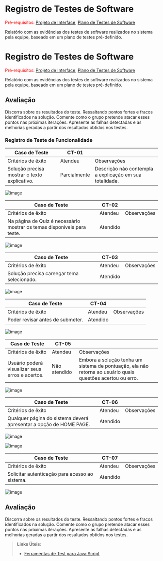 # Registro de Testes de Software

<span style="color:red">Pré-requisitos: <a href="3-Projeto de Interface.md"> Projeto de Interface</a></span>, <a href="8-Plano de Testes de Software.md"> Plano de Testes de Software</a>

Relatório com as evidências dos testes de software realizados no sistema pela equipe, baseado em um plano de testes pré-definido.

# Registro de Testes de Software

<span style="color:red">Pré-requisitos: <a href="3-Projeto de Interface.md"> Projeto de Interface</a></span>, <a href="8-Plano de Testes de Software.md"> Plano de Testes de Software</a>

Relatório com as evidências dos testes de software realizados no sistema pela equipe, baseado em um plano de testes pré-definido.

## Avaliação

Discorra sobre os resultados do teste. Ressaltando pontos fortes e fracos identificados na solução. Comente como o grupo pretende atacar esses pontos nas próximas iterações. Apresente as falhas detectadas e as melhorias geradas a partir dos resultados obtidos nos testes.
### Registro de Teste de Funcionalidade

|Caso de Teste|CT-01||
|-------------|-----|----|
|Critérios de êxito|Atendeu|Observações|
|Solução precisa mostrar o texto explicativo.|Parcialmente| Descrição não contempla a explicação em sua totalidade.|

![image](https://github.com/ICEI-PUC-Minas-PMV-SInt/pmv-sint-2023-1-e3-proj-back-t1-time4-projroadmap/assets/90725686/4241a1fb-194e-4f09-bb46-0bdacf0126c8)


|Caso de Teste|CT-02||
|-------------|-----|----|
|Critérios de êxito|Atendeu|Observações|
|Na página de Quiz é necessário mostrar os temas disponíveis para teste.|Atendido||

![image](https://github.com/ICEI-PUC-Minas-PMV-SInt/pmv-sint-2023-1-e3-proj-back-t1-time4-projroadmap/assets/90725686/1a244238-b7be-498d-ae11-0e6b541afaaa)


|Caso de Teste|CT-03||
|-------------|-----|----|
|Critérios de êxito|Atendeu|Observações|
|Solução precisa careegar tema selecionado.|Atendido||

![image](https://github.com/ICEI-PUC-Minas-PMV-SInt/pmv-sint-2023-1-e3-proj-back-t1-time4-projroadmap/assets/90725686/311c45d7-3c1e-4abd-bda3-493263ea0b67)


|Caso de Teste|CT-04||
|-------------|-----|----|
|Critérios de êxito|Atendeu|Observações|
|Poder revisar antes de submeter.|Atendido||

![image](https://github.com/ICEI-PUC-Minas-PMV-SInt/pmv-sint-2023-1-e3-proj-back-t1-time4-projroadmap/assets/90725686/3b3a430b-d9b2-45d4-88d0-8e4849b98ce1)


|Caso de Teste|CT-05||
|-------------|-----|----|
|Critérios de êxito|Atendeu|Observações|
|Usuário poderá visualizar seus erros e acertos.|Não atendido|Embora a solução tenha um sistema de pontuação, ela não retorna ao usuário quais questões acertou ou erro.|

![image](https://github.com/ICEI-PUC-Minas-PMV-SInt/pmv-sint-2023-1-e3-proj-back-t1-time4-projroadmap/assets/90725686/f8a7031e-4192-43e1-be28-4cd95e7c3277)


|Caso de Teste|CT-06||
|-------------|-----|----|
|Critérios de êxito|Atendeu|Observações|
|Qualquer página do sistema deverá apresentar a opção de HOME PAGE.|Atendido||

![image](https://github.com/ICEI-PUC-Minas-PMV-SInt/pmv-sint-2023-1-e3-proj-back-t1-time4-projroadmap/assets/90725686/8475f96c-b67b-4a2e-a681-8524c0cbfdb8)

![image](https://github.com/ICEI-PUC-Minas-PMV-SInt/pmv-sint-2023-1-e3-proj-back-t1-time4-projroadmap/assets/90725686/eaa38b86-4edf-4a42-804b-752537ea6485)


|Caso de Teste|CT-07||
|-------------|-----|----|
|Critérios de êxito|Atendeu|Observações|
|Solicitar autenticação para acesso ao sistema.|Atendido||

![image](https://github.com/ICEI-PUC-Minas-PMV-SInt/pmv-sint-2023-1-e3-proj-back-t1-time4-projroadmap/assets/90725686/f0fbb4cb-5eb8-4158-80c1-6bf45a9f1ecb)

## Avaliação

Discorra sobre os resultados do teste. Ressaltando pontos fortes e fracos identificados na solução. Comente como o grupo pretende atacar esses pontos nas próximas iterações. Apresente as falhas detectadas e as melhorias geradas a partir dos resultados obtidos nos testes.

> **Links Úteis**:
> - [Ferramentas de Test para Java Script](https://geekflare.com/javascript-unit-testing/)
